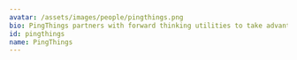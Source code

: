 ```yaml
---
avatar: /assets/images/people/pingthings.png
bio: PingThings partners with forward thinking utilities to take advantage of a structural shift to artificial intelligence in the energy industry driven by the grid's growing complexity. PingThings solves these issues with the PredictiveGrid™, a purpose built platform for ingesting, storing, accessing, visualizing, analyzing, and training machine- and deep-learning models with data from large numbers of sensors. The platform is offered as an on-premise appliance, and in either a public or private cloud. Benchmarks indicate that we are at least two orders of magnitude faster than competitors.
id: pingthings
name: PingThings
---
```


